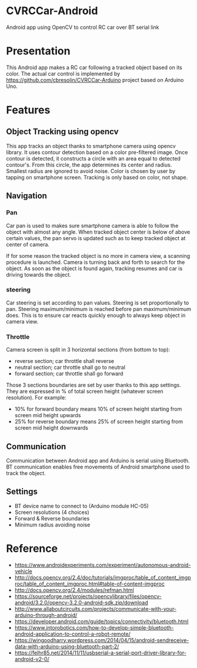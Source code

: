# CVRCCar-Android
Android app using OpenCV to control RC car over BT serial link

# Presentation
This Android app makes a RC car following a tracked object based on its color.
The actual car control is implemented by https://github.com/cbresolin/CVRCCar-Arduino
project based on Arduino Uno.

# Features

## Object Tracking using opencv
This app tracks an object thanks to smartphone camera using opencv library.
It uses contour detection based on a color pre-filtered image. Once contour is
detected, it constructs a circle with an area equal to detected contour's.
From this circle, the app determines its center and radius. Smallest radius are
ignored to avoid noise. Color is chosen by user by tapping on smartphone screen.
Tracking is only based on color, not shape.

## Navigation

### Pan
Car pan is used to makes sure smartphone camera is able to follow the object with
almost any angle. When tracked object center is below of above certain values,
the pan servo is updated such as to keep tracked object at center of camera.

If for some reason the tracked object is no more in camera view, a scanning procedure
is launched. Camera is turning back and forth to search for the object. As soon
as the object is found again, tracking resumes and car is driving towards the object.

### steering
Car steering is set according to pan values. Steering is set proportionally to pan.
Steering maximum/minimum is reached before pan maximum/minimum does.
This is to ensure car reacts quickly enough to always keep object in camera view.

### Throttle
Camera screen is split in 3 horizontal sections (from bottom to top):
- reverse section; car throttle shall reverse
- neutral section; car throttle shall go to neutral
- forward section; car throttle shall go forward

Those 3 sections boundaries are set by user thanks to this app settings.
They are expressed in % of total screen height (whatever screen resolution).
For example:
- 10% for forward boundary means 10% of screen height starting from screen mid height
upwards
- 25% for reverse boundary means 25% of screen height starting from screen mid height downwards

## Communication
Communication between Android app and Arduino is serial using Bluetooth.
BT communication enables free movements of Android smartphone used to track the
object.

## Settings
- BT device name to connect to (Arduino module HC-05)
- Screen resolutions (4 choices)
- Forward & Reverse boundaries
- Minimum radius avoiding noise

# Reference
- https://www.androidexperiments.com/experiment/autonomous-android-vehicle
- http://docs.opencv.org/2.4/doc/tutorials/imgproc/table_of_content_imgproc/table_of_content_imgproc.html#table-of-content-imgproc
- http://docs.opencv.org/2.4/modules/refman.html
- https://sourceforge.net/projects/opencvlibrary/files/opencv-android/3.2.0/opencv-3.2.0-android-sdk.zip/download
- http://www.allaboutcircuits.com/projects/communicate-with-your-arduino-through-android/
- https://developer.android.com/guide/topics/connectivity/bluetooth.html
- https://www.intorobotics.com/how-to-develop-simple-bluetooth-android-application-to-control-a-robot-remote/
- https://wingoodharry.wordpress.com/2014/04/15/android-sendreceive-data-with-arduino-using-bluetooth-part-2/
- https://felhr85.net/2014/11/11/usbserial-a-serial-port-driver-library-for-android-v2-0/
